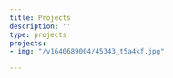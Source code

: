```yaml
---
title: Projects
description: ''
type: projects
projects:
- img: "/v1640689004/45343_t5a4kf.jpg"

---
```

